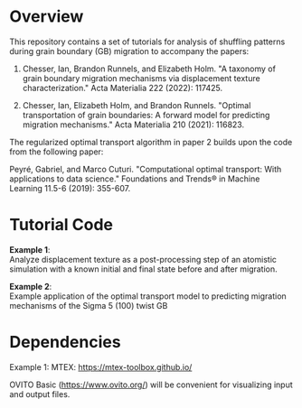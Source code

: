 # Overview

This repository contains a set of tutorials for analysis of shuffling patterns during grain boundary (GB) migration to accompany the papers: 

1. Chesser, Ian, Brandon Runnels, and Elizabeth Holm. "A taxonomy of grain boundary migration mechanisms via displacement texture characterization." Acta Materialia 222 (2022): 117425.

2. Chesser, Ian, Elizabeth Holm, and Brandon Runnels. "Optimal transportation of grain boundaries: A forward model for predicting migration mechanisms." Acta Materialia 210 (2021): 116823.

The regularized optimal transport algorithm in paper 2 builds upon the code from the following paper: 

Peyré, Gabriel, and Marco Cuturi. "Computational optimal transport: With applications to data science." Foundations and Trends® in Machine Learning 11.5-6 (2019): 355-607.

# Tutorial Code 

**Example 1**: <br/>
Analyze displacement texture as a post-processing step of an atomistic simulation with a known initial and final state before and after migration. 

**Example 2**: <br/>
Example application of the optimal transport model to predicting migration mechanisms of the Sigma 5 (100) twist GB 

# Dependencies 
Example 1: MTEX: https://mtex-toolbox.github.io/

OVITO Basic (https://www.ovito.org/) will be convenient for visualizing input and output files.
